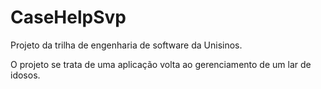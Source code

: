 # CaseHelpSvp
Projeto da trilha de engenharia de software da Unisinos.

O projeto se trata de uma aplicação volta ao gerenciamento de um lar de idosos.
